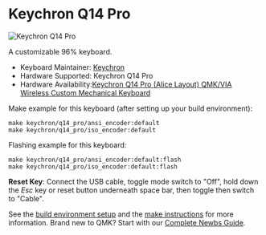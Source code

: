 # Keychron Q14 Pro

![Keychron Q14 Pro](https://i.imgur.com/RmWaunr.jpg)

A customizable 96% keyboard.

* Keyboard Maintainer: [Keychron](https://github.com/keychron)
* Hardware Supported: Keychron Q14 Pro
* Hardware Availability:[Keychron Q14 Pro (Alice Layout) QMK/VIA Wireless Custom Mechanical Keyboard](https://www.keychron.com/products/keychron-q14-pro-alice-layout-qmk-via-wireless-custom-mechanical-keyboard)

Make example for this keyboard (after setting up your build environment):

    make keychron/q14_pro/ansi_encoder:default
    make keychron/q14_pro/iso_encoder:default

Flashing example for this keyboard:

    make keychron/q14_pro/ansi_encoder:default:flash
    make keychron/q14_pro/iso_encoder:default:flash

**Reset Key**: Connect the USB cable, toggle mode switch to "Off", hold down the *Esc* key or reset button underneath space bar, then toggle then switch to "Cable".

See the [build environment setup](https://docs.qmk.fm/#/getting_started_build_tools) and the [make instructions](https://docs.qmk.fm/#/getting_started_make_guide) for more information. Brand new to QMK? Start with our [Complete Newbs Guide](https://docs.qmk.fm/#/newbs).
